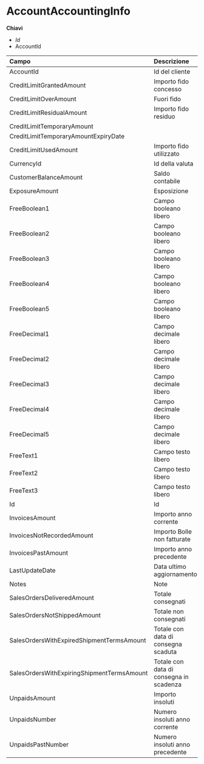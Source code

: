 # AccountAccountingInfo

  
 **Chiavi**

* _Id_
* AccountId

| Campo | Descrizione | Tipo | Dimensione | Note |
| :--- | :--- | :--- | :--- | :--- |
| AccountId | Id del cliente | text | 50 |  |
| CreditLimitGrantedAmount | Importo fido concesso | dec |  |  |
| CreditLimitOverAmount | Fuori fido | dec |  |  |
| CreditLimitResidualAmount | Importo fido residuo | dec |  |  |
| CreditLimitTemporaryAmount |  | dec |  |  |
| CreditLimitTemporaryAmountExpiryDate |  | date |  |  |
| CreditLimitUsedAmount | Importo fido utilizzato | dec |  |  |
| CurrencyId | Id della valuta | text | 50 |  |
| CustomerBalanceAmount | Saldo contabile | dec |  |  |
| ExposureAmount | Esposizione | dec |  |  |
| FreeBoolean1 | Campo booleano libero | bool |  |  |
| FreeBoolean2 | Campo booleano libero | bool |  |  |
| FreeBoolean3 | Campo booleano libero | bool |  |  |
| FreeBoolean4 | Campo booleano libero | bool |  |  |
| FreeBoolean5 | Campo booleano libero | bool |  |  |
| FreeDecimal1 | Campo decimale libero | dec |  |  |
| FreeDecimal2 | Campo decimale libero | dec |  |  |
| FreeDecimal3 | Campo decimale libero | dec |  |  |
| FreeDecimal4 | Campo decimale libero | dec |  |  |
| FreeDecimal5 | Campo decimale libero | dec |  |  |
| FreeText1 | Campo testo libero | text | text |  |
| FreeText2 | Campo testo libero | text | text |  |
| FreeText3 | Campo testo libero | text | text |  |
| Id | Id | text | 50 |  |
| InvoicesAmount | Importo anno corrente | dec |  |  |
| InvoicesNotRecordedAmount | Importo Bolle non fatturate | dec |  |  |
| InvoicesPastAmount | Importo anno precedente | dec |  |  |
| LastUpdateDate | Data ultimo aggiornamento | date |  |  |
| Notes | Note | text | text |  |
| SalesOrdersDeliveredAmount | Totale consegnati | dec |  |  |
| SalesOrdersNotShippedAmount | Totale non consegnati | dec |  |  |
| SalesOrdersWithExpiredShipmentTermsAmount | Totale con data di consegna scaduta | dec |  |  |
| SalesOrdersWithExpiringShipmentTermsAmount | Totale con data di consegna in scadenza | dec |  |  |
| UnpaidsAmount | Importo insoluti | dec |  |  |
| UnpaidsNumber | Numero insoluti anno corrente | int |  |  |
| UnpaidsPastNumber | Numero insoluti anno precedente | int |  |  |

